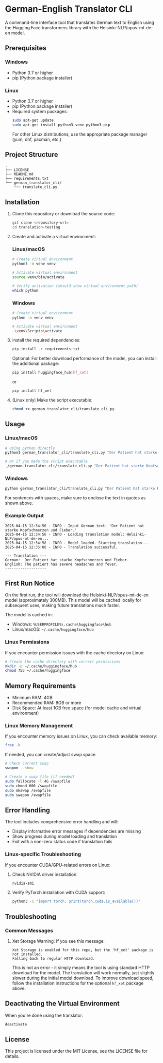 # German-English Translator CLI

A command-line interface tool that translates German text to English using the Hugging Face transformers library with the Helsinki-NLP/opus-mt-de-en model.

## Prerequisites

### Windows
- Python 3.7 or higher
- pip (Python package installer)

### Linux
- Python 3.7 or higher
- pip (Python package installer)
- Required system packages:
  ```bash
  sudo apt-get update
  sudo apt-get install python3-venv python3-pip
  ```
  For other Linux distributions, use the appropriate package manager (yum, dnf, pacman, etc.)

## Project Structure
```
.
├── LICENSE
├── README.md
├── requirements.txt
└── german_translator_cli/
    └── translate_cli.py
```

## Installation

1. Clone this repository or download the source code:
   ```bash
   git clone <repository-url>
   cd translation-testing
   ```

2. Create and activate a virtual environment:

   ### Linux/macOS
   ```bash
   # Create virtual environment
   python3 -m venv venv
   
   # Activate virtual environment
   source venv/bin/activate
   
   # Verify activation (should show virtual environment path)
   which python
   ```

   ### Windows
   ```bash
   # Create virtual environment
   python -m venv venv
   
   # Activate virtual environment
   .\venv\Scripts\activate
   ```

3. Install the required dependencies:
   ```bash
   pip install -r requirements.txt
   ```

   Optional: For better download performance of the model, you can install the additional package:
   ```bash
   pip install huggingface_hub[hf_xet]
   ```
   or
   ```bash
   pip install hf_xet
   ```

4. (Linux only) Make the script executable:
   ```bash
   chmod +x german_translator_cli/translate_cli.py
   ```

## Usage

### Linux/macOS
```bash
# Using python directly
python3 german_translator_cli/translate_cli.py "Der Patient hat starke Kopfschmerzen und Fieber."

# Or if you made the script executable
./german_translator_cli/translate_cli.py "Der Patient hat starke Kopfschmerzen und Fieber."
```

### Windows
```bash
python german_translator_cli/translate_cli.py "Der Patient hat starke Kopfschmerzen und Fieber."
```

For sentences with spaces, make sure to enclose the text in quotes as shown above.

### Example Output

```
2025-04-15 12:34:56 - INFO - Input German text: 'Der Patient hat starke Kopfschmerzen und Fieber.'
2025-04-15 12:34:56 - INFO - Loading translation model: Helsinki-NLP/opus-mt-de-en...
2025-04-15 12:34:58 - INFO - Model loaded. Starting translation...
2025-04-15 12:35:00 - INFO - Translation successful.

--- Translation ---
German:  Der Patient hat starke Kopfschmerzen und Fieber.
English: The patient has severe headaches and fever.
-------------------
```

## First Run Notice

On the first run, the tool will download the Helsinki-NLP/opus-mt-de-en model (approximately 300MB). This model will be cached locally for subsequent uses, making future translations much faster.

The model is cached in:
- Windows: `%USERPROFILE%\.cache\huggingface\hub`
- Linux/macOS: `~/.cache/huggingface/hub`

### Linux Permissions
If you encounter permission issues with the cache directory on Linux:
```bash
# Create the cache directory with correct permissions
mkdir -p ~/.cache/huggingface/hub
chmod 755 ~/.cache/huggingface
```

## Memory Requirements

- Minimum RAM: 4GB
- Recommended RAM: 8GB or more
- Disk Space: At least 1GB free space (for model cache and virtual environment)

### Linux Memory Management
If you encounter memory issues on Linux, you can check available memory:
```bash
free -h
```

If needed, you can create/adjust swap space:
```bash
# Check current swap
swapon --show

# Create a swap file (if needed)
sudo fallocate -l 4G /swapfile
sudo chmod 600 /swapfile
sudo mkswap /swapfile
sudo swapon /swapfile
```

## Error Handling

The tool includes comprehensive error handling and will:
- Display informative error messages if dependencies are missing
- Show progress during model loading and translation
- Exit with a non-zero status code if translation fails

### Linux-specific Troubleshooting
If you encounter CUDA/GPU-related errors on Linux:
1. Check NVIDIA driver installation:
   ```bash
   nvidia-smi
   ```
2. Verify PyTorch installation with CUDA support:
   ```bash
   python3 -c "import torch; print(torch.cuda.is_available())"
   ```

## Troubleshooting

### Common Messages

1. Xet Storage Warning:
   If you see this message:
   ```
   Xet Storage is enabled for this repo, but the 'hf_xet' package is not installed. 
   Falling back to regular HTTP download.
   ```
   This is not an error - it simply means the tool is using standard HTTP download for the model. 
   The translation will work normally, just slightly slower during the initial model download. 
   To improve download speed, follow the installation instructions for the optional `hf_xet` package above.

## Deactivating the Virtual Environment

When you're done using the translator:
```bash
deactivate
```

## License

This project is licensed under the MIT License, see the LICENSE file for details.